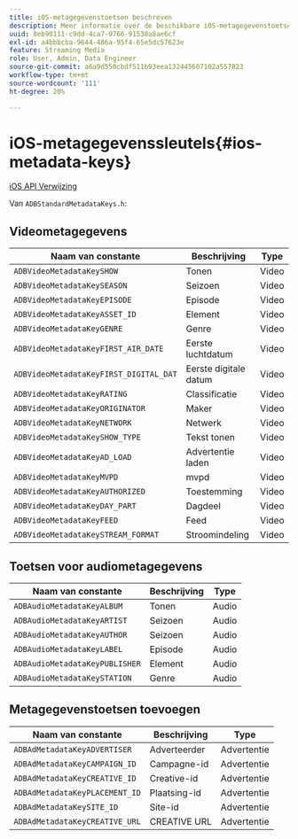 ```yaml
---
title: iOS-metagegevenstoetsen beschreven
description: Meer informatie over de beschikbare iOS-metagegevenstoetsen.
uuid: 8eb90111-c9dd-4ca7-9766-91530a8ae6cf
exl-id: a4bbbcba-9644-486a-95f4-65e5dc57623e
feature: Streaming Media
role: User, Admin, Data Engineer
source-git-commit: a6a9d550cbdf511b93eea132445607102a557823
workflow-type: tm+mt
source-wordcount: '111'
ht-degree: 20%

---
```


# iOS-metagegevenssleutels{#ios-metadata-keys}

[ iOS API Verwijzing ](https://adobe-marketing-cloud.github.io/media-sdks/reference/ios/)

Van `ADBStandardMetadataKeys.h`:

## Videometagegevens

| Naam van constante | Beschrijving | Type |
|---|---|---|
| `ADBVideoMetadataKeySHOW` | Tonen | Video |
| `ADBVideoMetadataKeySEASON` | Seizoen | Video |
| `ADBVideoMetadataKeyEPISODE` | Episode | Video |
| `ADBVideoMetadataKeyASSET_ID` | Element | Video |
| `ADBVideoMetadataKeyGENRE` | Genre | Video |
| `ADBVideoMetadataKeyFIRST_AIR_DATE` | Eerste luchtdatum | Video |
| `ADBVideoMetadataKeyFIRST_DIGITAL_DAT` | Eerste digitale datum | Video |
| `ADBVideoMetadataKeyRATING` | Classificatie | Video |
| `ADBVideoMetadataKeyORIGINATOR` | Maker | Video |
| `ADBVideoMetadataKeyNETWORK` | Netwerk | Video |
| `ADBVideoMetadataKeySHOW_TYPE` | Tekst tonen | Video |
| `ADBVideoMetadataKeyAD_LOAD` | Advertentie laden | Video |
| `ADBVideoMetadataKeyMVPD` | mvpd | Video |
| `ADBVideoMetadataKeyAUTHORIZED` | Toestemming | Video |
| `ADBVideoMetadataKeyDAY_PART` | Dagdeel | Video |
| `ADBVideoMetadataKeyFEED` | Feed | Video |
| `ADBVideoMetadataKeySTREAM_FORMAT` | Stroomindeling | Video |

## Toetsen voor audiometagegevens

| Naam van constante | Beschrijving | Type |
|---|---|---|
| `ADBAudioMetadataKeyALBUM` | Tonen | Audio |
| `ADBAudioMetadataKeyARTIST` | Seizoen | Audio |
| `ADBAudioMetadataKeyAUTHOR` | Seizoen | Audio |
| `ADBAudioMetadataKeyLABEL` | Episode | Audio |
| `ADBAudioMetadataKeyPUBLISHER` | Element | Audio |
| `ADBAudioMetadataKeySTATION` | Genre | Audio |

## Metagegevenstoetsen toevoegen

| Naam van constante | Beschrijving | Type |
|---|---|---|
| `ADBAdMetadataKeyADVERTISER` | Adverteerder | Advertentie |
| `ADBAdMetadataKeyCAMPAIGN_ID` | Campagne-id | Advertentie |
| `ADBAdMetadataKeyCREATIVE_ID` | Creative-id | Advertentie |
| `ADBAdMetadataKeyPLACEMENT_ID` | Plaatsing-id | Advertentie |
| `ADBAdMetadataKeySITE_ID` | Site-id | Advertentie |
| `ADBAdMetadataKeyCREATIVE_URL` | CREATIVE URL | Advertentie |
